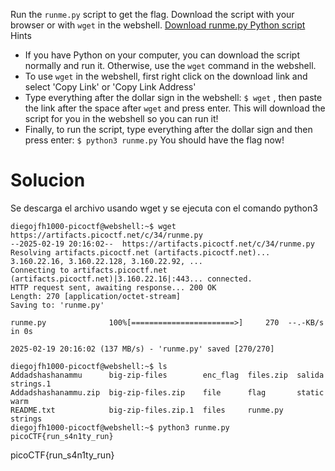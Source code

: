 Run the `runme.py` script to get the flag. Download the script with your browser or with `wget` in the webshell. [Download runme.py Python script](https://artifacts.picoctf.net/c/34/runme.py)
Hints
- If you have Python on your computer, you can download the script normally and run it. Otherwise, use the `wget` command in the webshell.
- To use `wget` in the webshell, first right click on the download link and select 'Copy Link' or 'Copy Link Address'
- Type everything after the dollar sign in the webshell: `$ wget` , then paste the link after the space after `wget` and press enter. This will download the script for you in the webshell so you can run it!
- Finally, to run the script, type everything after the dollar sign and then press enter: `$ python3 runme.py` You should have the flag now!
# Solucion
Se descarga el archivo usando wget y se ejecuta con el comando python3
```
diegojfh1000-picoctf@webshell:~$ wget https://artifacts.picoctf.net/c/34/runme.py
--2025-02-19 20:16:02--  https://artifacts.picoctf.net/c/34/runme.py
Resolving artifacts.picoctf.net (artifacts.picoctf.net)... 3.160.22.16, 3.160.22.128, 3.160.22.92, ...
Connecting to artifacts.picoctf.net (artifacts.picoctf.net)|3.160.22.16|:443... connected.
HTTP request sent, awaiting response... 200 OK
Length: 270 [application/octet-stream]
Saving to: 'runme.py'

runme.py              100%[=======================>]     270  --.-KB/s    in 0s      

2025-02-19 20:16:02 (137 MB/s) - 'runme.py' saved [270/270]

diegojfh1000-picoctf@webshell:~$ ls
Addadshashanammu      big-zip-files        enc_flag  files.zip  salida   strings.1
Addadshashanammu.zip  big-zip-files.zip    file      flag       static   warm
README.txt            big-zip-files.zip.1  files     runme.py   strings
diegojfh1000-picoctf@webshell:~$ python3 runme.py
picoCTF{run_s4n1ty_run}
```
picoCTF{run_s4n1ty_run}